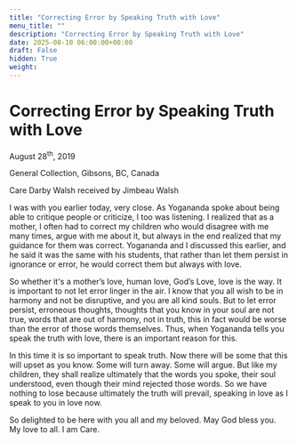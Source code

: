 ```yaml
---
title: "Correcting Error by Speaking Truth with Love"
menu_title: ""
description: "Correcting Error by Speaking Truth with Love"
date: 2025-08-10 06:00:00+00:00
draft: False
hidden: True
weight:
---
```

# Correcting Error by Speaking Truth with Love

August 28<sup>th</sup>, 2019

General Collection, Gibsons, BC, Canada

Care Darby Walsh received by Jimbeau Walsh

I was with you earlier today, very close. As Yogananda spoke about being able to critique people or criticize, I too was listening. I realized that as a mother, I often had to correct my children who would disagree with me many times, argue with me about it, but always in the end realized that my guidance for them was correct. Yogananda and I discussed this earlier, and he said it was the same with his students, that rather than let them persist in ignorance or error, he would correct them but always with love.

So whether it's a mother’s love, human love, God’s Love, love is the way. It is important to not let error linger in the air. I know that you all wish to be in harmony and not be disruptive, and you are all kind souls. But to let error persist, erroneous thoughts, thoughts that you know in your soul are not true, words that are out of harmony, not in truth, this in fact would be worse than the error of those words themselves. Thus, when Yogananda tells you speak the truth with love, there is an important reason for this.

In this time it is so important to speak truth. Now there will be some that this will upset as you know. Some will turn away. Some will argue. But like my children, they shall realize ultimately that the words you spoke, their soul understood, even though their mind rejected those words. So we have nothing to lose because ultimately the truth will prevail, speaking in love as I speak to you in love now.

So delighted to be here with you all and my beloved. May God bless you. My love to all. I am Care.
